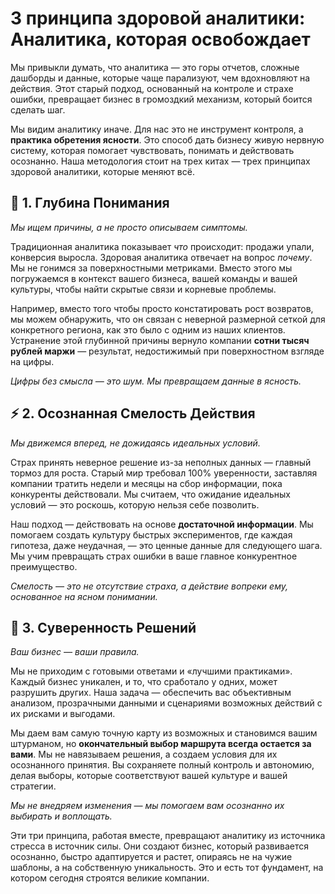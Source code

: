 # 3 принципа здоровой аналитики: Аналитика, которая освобождает

Мы привыкли думать, что аналитика — это горы отчетов, сложные дашборды и данные, которые чаще парализуют, чем вдохновляют на действия. Этот старый подход, основанный на контроле и страхе ошибки, превращает бизнес в громоздкий механизм, который боится сделать шаг.

Мы видим аналитику иначе. Для нас это не инструмент контроля, а **практика обретения ясности**. Это способ дать бизнесу живую нервную систему, которая помогает чувствовать, понимать и действовать осознанно. Наша методология стоит на трех китах — трех принципах здоровой аналитики, которые меняют всё.

## 🎯 1. Глубина Понимания

_Мы ищем причины, а не просто описываем симптомы._

Традиционная аналитика показывает _что_ происходит: продажи упали, конверсия выросла. Здоровая аналитика отвечает на вопрос _почему_. Мы не гонимся за поверхностными метриками. Вместо этого мы погружаемся в контекст вашего бизнеса, вашей команды и вашей культуры, чтобы найти скрытые связи и корневые проблемы.

Например, вместо того чтобы просто констатировать рост возвратов, мы можем обнаружить, что он связан с неверной размерной сеткой для конкретного региона, как это было с одним из наших клиентов. Устранение этой глубинной причины вернуло компании **сотни тысяч рублей маржи** — результат, недостижимый при поверхностном взгляде на цифры.

_Цифры без смысла — это шум. Мы превращаем данные в ясность._

## ⚡ 2. Осознанная Смелость Действия

_Мы движемся вперед, не дожидаясь идеальных условий._

Страх принять неверное решение из-за неполных данных — главный тормоз для роста. Старый мир требовал 100% уверенности, заставляя компании тратить недели и месяцы на сбор информации, пока конкуренты действовали. Мы считаем, что ожидание идеальных условий — это роскошь, которую нельзя себе позволить.

Наш подход — действовать на основе **достаточной информации**. Мы помогаем создать культуру быстрых экспериментов, где каждая гипотеза, даже неудачная, — это ценные данные для следующего шага. Мы учим превращать страх ошибки в ваше главное конкурентное преимущество.

_Смелость — это не отсутствие страха, а действие вопреки ему, основанное на ясном понимании._

## 👑 3. Суверенность Решений

_Ваш бизнес — ваши правила._

Мы не приходим с готовыми ответами и «лучшими практиками». Каждый бизнес уникален, и то, что сработало у одних, может разрушить других. Наша задача — обеспечить вас объективным анализом, прозрачными данными и сценариями возможных действий с их рисками и выгодами.

Мы даем вам самую точную карту из возможных и становимся вашим штурманом, но **окончательный выбор маршрута всегда остается за вами**. Мы не навязываем решения, а создаем условия для их осознанного принятия. Вы сохраняете полный контроль и автономию, делая выборы, которые соответствуют вашей культуре и вашей стратегии.

_Мы не внедряем изменения — мы помогаем вам осознанно их выбирать и воплощать._

Эти три принципа, работая вместе, превращают аналитику из источника стресса в источник силы. Они создают бизнес, который развивается осознанно, быстро адаптируется и растет, опираясь не на чужие шаблоны, а на собственную уникальность. Это и есть тот фундамент, на котором сегодня строятся великие компании.

